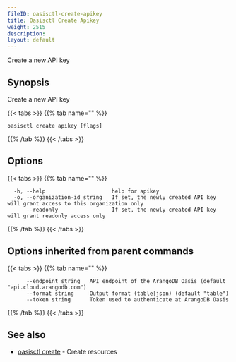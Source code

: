 ```yaml
---
fileID: oasisctl-create-apikey
title: Oasisctl Create Apikey
weight: 2515
description: 
layout: default
---
```

Create a new API key

## Synopsis

Create a new API key

{{< tabs >}}
{{% tab name="" %}}
```
oasisctl create apikey [flags]
```
{{% /tab %}}
{{< /tabs >}}

## Options

{{< tabs >}}
{{% tab name="" %}}
```
  -h, --help                     help for apikey
  -o, --organization-id string   If set, the newly created API key will grant access to this organization only
      --readonly                 If set, the newly created API key will grant readonly access only
```
{{% /tab %}}
{{< /tabs >}}

## Options inherited from parent commands

{{< tabs >}}
{{% tab name="" %}}
```
      --endpoint string   API endpoint of the ArangoDB Oasis (default "api.cloud.arangodb.com")
      --format string     Output format (table|json) (default "table")
      --token string      Token used to authenticate at ArangoDB Oasis
```
{{% /tab %}}
{{< /tabs >}}

## See also

* [oasisctl create]()	 - Create resources

